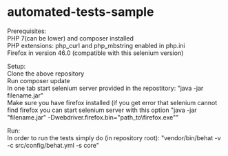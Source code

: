 # automated-tests-sample

Prerequisites:  
PHP 7(can be lower) and composer installed  
PHP extensions: php_curl and php_mbstring enabled in php.ini  
Firefox in version 46.0 (compatible with this selenium version)

Setup:  
Clone the above repository  
Run composer update  
In one tab start selenium server provided in the repostitory: "java -jar filename.jar"  
Make sure you have firefox installed (if you get error that selenium cannot find firefox you can start selenium server with this option "java -jar "filename.jar" -Dwebdriver.firefox.bin="path_to\firefox.exe""

Run:  
In order to run the tests simply do (in repository root): 
    "vendor/bin/behat -v -c src/config/behat.yml -s core"